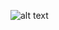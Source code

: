 ![alt text](https://github.com/yaylinda/data-visualization-projects/blob/master/LOTRCharacterScreenTime/plot_set1_extended.png)
